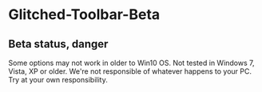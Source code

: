 # Glitched-Toolbar-Beta
## Beta status, danger
Some options may not work in older to Win10 OS.
Not tested in Windows 7, Vista, XP or older.
We're not responsible of whatever happens to your PC.
Try at your own responsibility.
